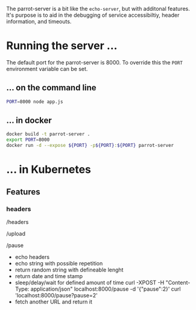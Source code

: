 The parrot-server is a bit like the `echo-server`, but with additonal features. It's purpose is to aid in the debugging of service accessibiltiy, header information, and timeouts.

# Running the server ...

The default port for the parrot-server is 8000. To override this the `PORT` environment variable can be set.

## ... on the command line

```sh
PORT=8000 node app.js 
```

##  ... in docker

```sh
docker build -t parrot-server .
export PORT=8000
docker run -d --expose ${PORT} -p${PORT}:${PORT} parrot-server
```

# ... in Kubernetes

## Features

### headers

/headers

/upload

/pause


- echo headers
- echo string with possible repetition
- return random string with defineable lenght
- return date and time stamp
- sleep/delay/wait for defined amount of time
    curl -XPOST -H "Content-Type: application/json" localhost:8000/pause -d '{"pause":2}'
    curl 'localhost:8000/pause?pause=2'
- fetch another URL and return it
